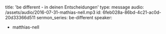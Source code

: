 title: 'be different - in deinen Entscheidungen'
type: message
audio: /assets/audio/2016-07-31-mathias-nell.mp3
id: 6feb028a-86bd-4c21-ac0d-20d33366d511
sermon_series: be-different
speaker:
  - matthias-nell
